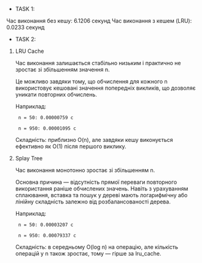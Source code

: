 * TASK 1:

Час виконання без кешу: 6.1206 секунд
Час виконання з кешем (LRU): 0.0233 секунд


* TASK 2:

1. LRU Cache

    Час виконання залишається стабільно низьким і практично не зростає зі збільшенням значення n.

    Це можливо завдяки тому, що обчислення для кожного n використовує кешовані значення попередніх викликів, що дозволяє уникати повторних обчислень.

    Наприклад:

        n = 50: 0.00000759 с

        n = 950: 0.00001095 с

    Складність: приблизно O(n), але завдяки кешу виконується ефективно як O(1) після першого виклику.

2. Splay Tree

    Час виконання монотонно зростає зі збільшенням n.

    Основна причина — відсутність прямої переваги повторного використання раніше обчислених значень. Навіть з урахуванням сплаювання, вставка та пошук у дереві мають логарифмічну або лінійну складність залежно від розбалансованості дерева.

    Наприклад:

        n = 50: 0.00003207 с

        n = 950: 0.00079337 с

    Складність: в середньому O(log n) на операцію, але кількість операцій у n також зростає, тому — гірше за lru_cache.